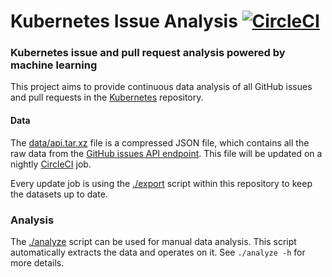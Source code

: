 # Kubernetes Issue Analysis [![CircleCI](https://circleci.com/gh/saschagrunert/kubernetes-issue-analysis.svg?style=shield)](https://circleci.com/gh/saschagrunert/kubernetes-issue-analysis)

### Kubernetes issue and pull request analysis powered by machine learning

This project aims to provide continuous data analysis of all GitHub issues and
pull requests in the [Kubernetes][0] repository.

[0]: http://github.com/kubernetes/kubernetes

#### Data

The [data/api.tar.xz][1] file is a compressed JSON file, which contains all the
raw data from the [GitHub issues API endpoint][2]. This file will be updated on
a nightly [CircleCI][3] job.

Every update job is using the [./export][4] script within this repository to
keep the datasets up to date.

[1]: data/api.tar.xz
[2]: https://developer.github.com/v3/issues/#list-repository-issues
[3]: https://circleci.com/gh/saschagrunert/kubernetes-issue-analysis
[4]: ./export

### Analysis

The [./analyze][5] script can be used for manual data analysis. This script
automatically extracts the data and operates on it. See `./analyze -h` for more
details.

[5]: ./analyze
